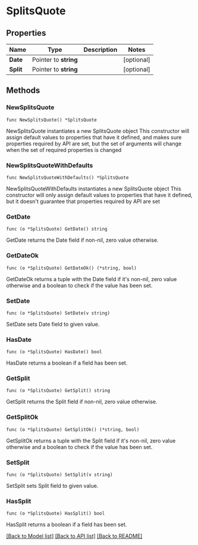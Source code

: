 # SplitsQuote

## Properties

Name | Type | Description | Notes
------------ | ------------- | ------------- | -------------
**Date** | Pointer to **string** |  | [optional] 
**Split** | Pointer to **string** |  | [optional] 

## Methods

### NewSplitsQuote

`func NewSplitsQuote() *SplitsQuote`

NewSplitsQuote instantiates a new SplitsQuote object
This constructor will assign default values to properties that have it defined,
and makes sure properties required by API are set, but the set of arguments
will change when the set of required properties is changed

### NewSplitsQuoteWithDefaults

`func NewSplitsQuoteWithDefaults() *SplitsQuote`

NewSplitsQuoteWithDefaults instantiates a new SplitsQuote object
This constructor will only assign default values to properties that have it defined,
but it doesn't guarantee that properties required by API are set

### GetDate

`func (o *SplitsQuote) GetDate() string`

GetDate returns the Date field if non-nil, zero value otherwise.

### GetDateOk

`func (o *SplitsQuote) GetDateOk() (*string, bool)`

GetDateOk returns a tuple with the Date field if it's non-nil, zero value otherwise
and a boolean to check if the value has been set.

### SetDate

`func (o *SplitsQuote) SetDate(v string)`

SetDate sets Date field to given value.

### HasDate

`func (o *SplitsQuote) HasDate() bool`

HasDate returns a boolean if a field has been set.

### GetSplit

`func (o *SplitsQuote) GetSplit() string`

GetSplit returns the Split field if non-nil, zero value otherwise.

### GetSplitOk

`func (o *SplitsQuote) GetSplitOk() (*string, bool)`

GetSplitOk returns a tuple with the Split field if it's non-nil, zero value otherwise
and a boolean to check if the value has been set.

### SetSplit

`func (o *SplitsQuote) SetSplit(v string)`

SetSplit sets Split field to given value.

### HasSplit

`func (o *SplitsQuote) HasSplit() bool`

HasSplit returns a boolean if a field has been set.


[[Back to Model list]](../README.md#documentation-for-models) [[Back to API list]](../README.md#documentation-for-api-endpoints) [[Back to README]](../README.md)



